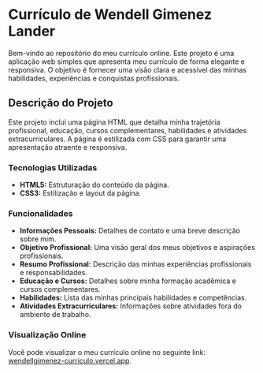 # Currículo de Wendell Gimenez Lander

Bem-vindo ao repositório do meu currículo online. Este projeto é uma aplicação web simples que apresenta meu currículo de forma elegante e responsiva. O objetivo é fornecer uma visão clara e acessível das minhas habilidades, experiências e conquistas profissionais.

## Descrição do Projeto

Este projeto inclui uma página HTML que detalha minha trajetória profissional, educação, cursos complementares, habilidades e atividades extracurriculares. A página é estilizada com CSS para garantir uma apresentação atraente e responsiva.

### Tecnologias Utilizadas

- **HTML5:** Estruturação do conteúdo da página.
- **CSS3:** Estilização e layout da página.

### Funcionalidades

- **Informações Pessoais:** Detalhes de contato e uma breve descrição sobre mim.
- **Objetivo Profissional:** Uma visão geral dos meus objetivos e aspirações profissionais.
- **Resumo Profissional:** Descrição das minhas experiências profissionais e responsabilidades.
- **Educação e Cursos:** Detalhes sobre minha formação acadêmica e cursos complementares.
- **Habilidades:** Lista das minhas principais habilidades e competências.
- **Atividades Extracurriculares:** Informações sobre atividades fora do ambiente de trabalho.

### Visualização Online

Você pode visualizar o meu currículo online no seguinte link: [wendellgimenez-curriculo.vercel.app](https://wendellgimenez-curriculo.vercel.app).
